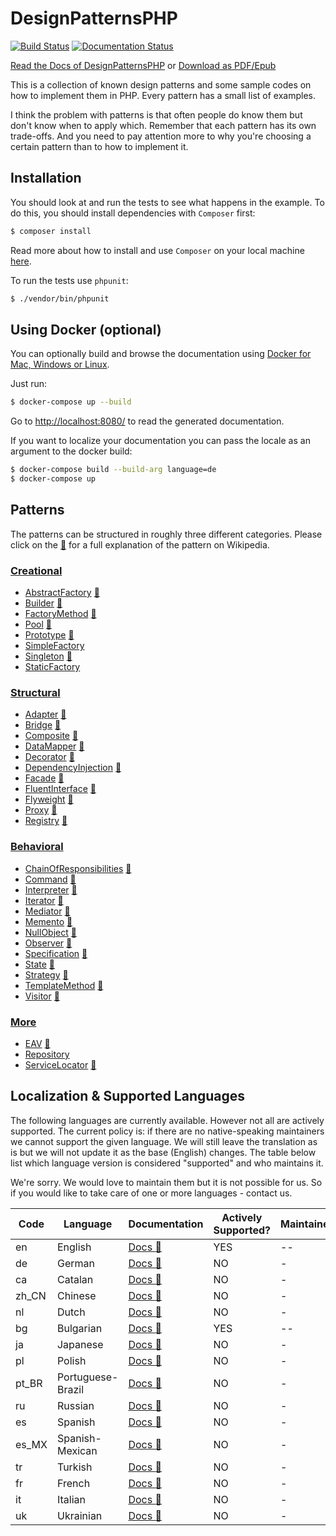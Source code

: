 # DesignPatternsPHP

[![Build Status](https://github.com/DesignPatternsPHP/DesignPatternsPHP/workflows/CI/badge.svg?branch=main)](https://github.com/DesignPatternsPHP/DesignPatternsPHP/actions)
[![Documentation Status](https://readthedocs.org/projects/designpatternsphp/badge/?version=latest)](https://designpatternsphp.readthedocs.io/?badge=latest)

[Read the Docs of DesignPatternsPHP](http://designpatternsphp.readthedocs.org)
or [Download as PDF/Epub](https://readthedocs.org/projects/designpatternsphp/downloads/)

This is a collection of known design patterns and some sample codes on how to implement them in PHP. Every pattern has a small list of examples.

I think the problem with patterns is that often people do know them but don't know when to apply which. Remember that each pattern has its own trade-offs. And you need to pay attention more to why you're choosing a certain pattern than to how to implement it.

## Installation
You should look at and run the tests to see what happens in the example.
To do this, you should install dependencies with `Composer` first:

```bash
$ composer install
```

Read more about how to install and use `Composer` on your local machine [here](https://getcomposer.org/doc/00-intro.md#installation-linux-unix-osx).

To run the tests use `phpunit`:

```bash
$ ./vendor/bin/phpunit
```

## Using Docker (optional)

You can optionally build and browse the documentation using [Docker for Mac, Windows or Linux](https://docs.docker.com/compose/install/).

Just run:

```bash
$ docker-compose up --build
```

Go to [http://localhost:8080/](http://localhost:8080/) to read the generated documentation.

If you want to localize your documentation you can pass the locale as an argument to the docker build:

```bash
$ docker-compose build --build-arg language=de
$ docker-compose up
```

## Patterns

The patterns can be structured in roughly three different categories. Please click on the [:notebook:](http://en.wikipedia.org/wiki/Software_design_pattern) for a full explanation of the pattern on Wikipedia.

### [Creational](Creational)

* [AbstractFactory](Creational/AbstractFactory) [:notebook:](http://en.wikipedia.org/wiki/Abstract_factory_pattern)
* [Builder](Creational/Builder) [:notebook:](http://en.wikipedia.org/wiki/Builder_pattern)
* [FactoryMethod](Creational/FactoryMethod) [:notebook:](http://en.wikipedia.org/wiki/Factory_method_pattern)
* [Pool](Creational/Pool) [:notebook:](http://en.wikipedia.org/wiki/Object_pool_pattern)
* [Prototype](Creational/Prototype) [:notebook:](http://en.wikipedia.org/wiki/Prototype_pattern)
* [SimpleFactory](Creational/SimpleFactory)
* [Singleton](Creational/Singleton) [:notebook:](http://en.wikipedia.org/wiki/Singleton_pattern)
* [StaticFactory](Creational/StaticFactory)

### [Structural](Structural)

* [Adapter](Structural/Adapter) [:notebook:](http://en.wikipedia.org/wiki/Adapter_pattern)
* [Bridge](Structural/Bridge) [:notebook:](http://en.wikipedia.org/wiki/Bridge_pattern)
* [Composite](Structural/Composite) [:notebook:](http://en.wikipedia.org/wiki/Composite_pattern)
* [DataMapper](Structural/DataMapper) [:notebook:](http://en.wikipedia.org/wiki/Data_mapper_pattern)
* [Decorator](Structural/Decorator) [:notebook:](http://en.wikipedia.org/wiki/Decorator_pattern)
* [DependencyInjection](Structural/DependencyInjection) [:notebook:](http://en.wikipedia.org/wiki/Dependency_injection)
* [Facade](Structural/Facade) [:notebook:](http://en.wikipedia.org/wiki/Facade_pattern)
* [FluentInterface](Structural/FluentInterface) [:notebook:](http://en.wikipedia.org/wiki/Fluent_interface)
* [Flyweight](Structural/Flyweight) [:notebook:](https://en.wikipedia.org/wiki/Flyweight_pattern)
* [Proxy](Structural/Proxy) [:notebook:](http://en.wikipedia.org/wiki/Proxy_pattern)
* [Registry](Structural/Registry) [:notebook:](http://en.wikipedia.org/wiki/Service_locator_pattern)

### [Behavioral](Behavioral)

* [ChainOfResponsibilities](Behavioral/ChainOfResponsibilities) [:notebook:](http://en.wikipedia.org/wiki/Chain_of_responsibility_pattern)
* [Command](Behavioral/Command) [:notebook:](http://en.wikipedia.org/wiki/Command_pattern)
* [Interpreter](Behavioral/Interpreter) [:notebook:](https://en.wikipedia.org/wiki/Interpreter_pattern)  
* [Iterator](Behavioral/Iterator) [:notebook:](http://en.wikipedia.org/wiki/Iterator_pattern)
* [Mediator](Behavioral/Mediator) [:notebook:](http://en.wikipedia.org/wiki/Mediator_pattern)
* [Memento](Behavioral/Memento) [:notebook:](http://en.wikipedia.org/wiki/Memento_pattern)
* [NullObject](Behavioral/NullObject) [:notebook:](http://en.wikipedia.org/wiki/Null_Object_pattern)
* [Observer](Behavioral/Observer) [:notebook:](http://en.wikipedia.org/wiki/Observer_pattern)
* [Specification](Behavioral/Specification) [:notebook:](http://en.wikipedia.org/wiki/Specification_pattern)
* [State](Behavioral/State) [:notebook:](http://en.wikipedia.org/wiki/State_pattern)
* [Strategy](Behavioral/Strategy) [:notebook:](http://en.wikipedia.org/wiki/Strategy_pattern)
* [TemplateMethod](Behavioral/TemplateMethod) [:notebook:](http://en.wikipedia.org/wiki/Template_method_pattern)
* [Visitor](Behavioral/Visitor) [:notebook:](http://en.wikipedia.org/wiki/Visitor_pattern)

### [More](More)

* [EAV](More/EAV) [:notebook:](https://en.wikipedia.org/wiki/Entity%E2%80%93attribute%E2%80%93value_model)
* [Repository](More/Repository)
* [ServiceLocator](More/ServiceLocator) [:notebook:](http://en.wikipedia.org/wiki/Service_locator_pattern)


## Localization & Supported Languages
  The following languages are currently available. However not all are actively supported. 
  The current policy is: if there are no native-speaking maintainers we cannot support the given language. 
  We will still leave the translation as is but we will not update it as the base (English) changes.
  The table below list which language version is considered "supported" and who maintains it.

  We're sorry. We would love to maintain them but it is not possible for us. So if you would like to take care
  of one or more languages - contact us.

| Code  | Language  |    Documentation   |  Actively Supported?  | Maintainer |
| ------------------|-------------|------|-----------------------|------------|
| en    | English   | [Docs :notebook:](https://designpatternsphp.readthedocs.io/en/latest/) | YES | -- |
| de    | German    | [Docs :notebook:](https://designpatternsphp.readthedocs.io/de/latest/) | NO | - |
| ca    | Catalan   | [Docs :notebook:](https://designpatternsphp.readthedocs.io/ca/latest/) | NO | - |
| zh_CN | Chinese   | [Docs :notebook:](https://designpatternsphp.readthedocs.io/zh_CN/latest/) | NO | - |
| nl    | Dutch     | [Docs :notebook:](https://designpatternsphp.readthedocs.io/nl/latest/) | NO | - |
| bg    | Bulgarian | [Docs :notebook:](https://designpatternsphp.readthedocs.io/bg/latest/) | YES | -- |
| ja    | Japanese  | [Docs :notebook:](https://designpatternsphp.readthedocs.io/ja/latest/) | NO | - |
| pl    | Polish    | [Docs :notebook:](https://designpatternsphp.readthedocs.io/pl/latest/) | NO | - |
| pt_BR | Portuguese-Brazil | [Docs :notebook:](https://designpatternsphp.readthedocs.io/pt_BR/latest/) | NO | - |
| ru    | Russian   | [Docs :notebook:](https://designpatternsphp.readthedocs.io/ru/latest/) | NO | - |
| es    | Spanish   | [Docs :notebook:](https://designpatternsphp.readthedocs.io/es/latest/) | NO | - |
| es_MX | Spanish-Mexican | [Docs :notebook:](https://designpatternsphp.readthedocs.io/es_MX/latest/) | NO | - |
| tr    | Turkish   | [Docs :notebook:](https://designpatternsphp.readthedocs.io/tr/latest/) | NO | - |
| fr    | French | [Docs :notebook:](https://designpatternsphp.readthedocs.io/fr/latest/) | NO | - |
| it    | Italian | [Docs :notebook:](https://designpatternsphp.readthedocs.io/it/latest/) | NO | - |
| uk    | Ukrainian | [Docs :notebook:](https://designpatternsphp.readthedocs.io/uk/latest/)    | NO | - |
